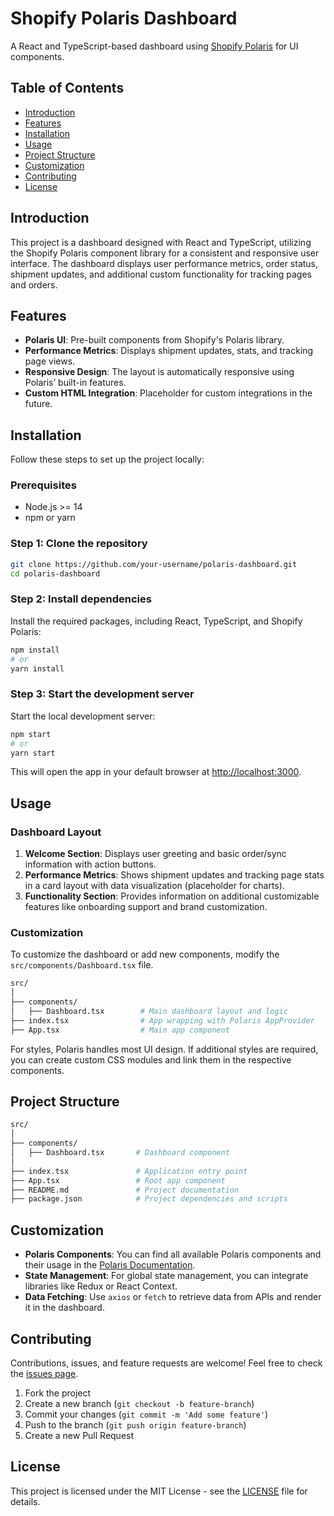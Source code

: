 # Shopify Polaris Dashboard

A React and TypeScript-based dashboard using [Shopify Polaris](https://polaris.shopify.com/) for UI components.

## Table of Contents

- [Introduction](#introduction)
- [Features](#features)
- [Installation](#installation)
- [Usage](#usage)
- [Project Structure](#project-structure)
- [Customization](#customization)
- [Contributing](#contributing)
- [License](#license)

## Introduction

This project is a dashboard designed with React and TypeScript, utilizing the Shopify Polaris component library for a consistent and responsive user interface. The dashboard displays user performance metrics, order status, shipment updates, and additional custom functionality for tracking pages and orders.

## Features

- **Polaris UI**: Pre-built components from Shopify's Polaris library.
- **Performance Metrics**: Displays shipment updates, stats, and tracking page views.
- **Responsive Design**: The layout is automatically responsive using Polaris’ built-in features.
- **Custom HTML Integration**: Placeholder for custom integrations in the future.

## Installation

Follow these steps to set up the project locally:

### Prerequisites

- Node.js >= 14
- npm or yarn

### Step 1: Clone the repository

```bash
git clone https://github.com/your-username/polaris-dashboard.git
cd polaris-dashboard
```

### Step 2: Install dependencies

Install the required packages, including React, TypeScript, and Shopify Polaris:

```bash
npm install
# or
yarn install
```

### Step 3: Start the development server

Start the local development server:

```bash
npm start
# or
yarn start
```

This will open the app in your default browser at [http://localhost:3000](http://localhost:3000).

## Usage

### Dashboard Layout

1. **Welcome Section**: Displays user greeting and basic order/sync information with action buttons.
2. **Performance Metrics**: Shows shipment updates and tracking page stats in a card layout with data visualization (placeholder for charts).
3. **Functionality Section**: Provides information on additional customizable features like onboarding support and brand customization.

### Customization

To customize the dashboard or add new components, modify the `src/components/Dashboard.tsx` file.

```bash
src/
│
├── components/
│   ├── Dashboard.tsx        # Main dashboard layout and logic
├── index.tsx                # App wrapping with Polaris AppProvider
├── App.tsx                  # Main app component
```

For styles, Polaris handles most UI design. If additional styles are required, you can create custom CSS modules and link them in the respective components.

## Project Structure

```bash
src/
│
├── components/
│   ├── Dashboard.tsx       # Dashboard component
│
├── index.tsx               # Application entry point
├── App.tsx                 # Root app component
├── README.md               # Project documentation
├── package.json            # Project dependencies and scripts
```

## Customization

- **Polaris Components**: You can find all available Polaris components and their usage in the [Polaris Documentation](https://polaris.shopify.com/components).
- **State Management**: For global state management, you can integrate libraries like Redux or React Context.
- **Data Fetching**: Use `axios` or `fetch` to retrieve data from APIs and render it in the dashboard.

## Contributing

Contributions, issues, and feature requests are welcome! Feel free to check the [issues page](#).

1. Fork the project
2. Create a new branch (`git checkout -b feature-branch`)
3. Commit your changes (`git commit -m 'Add some feature'`)
4. Push to the branch (`git push origin feature-branch`)
5. Create a new Pull Request

## License

This project is licensed under the MIT License - see the [LICENSE](LICENSE) file for details.
